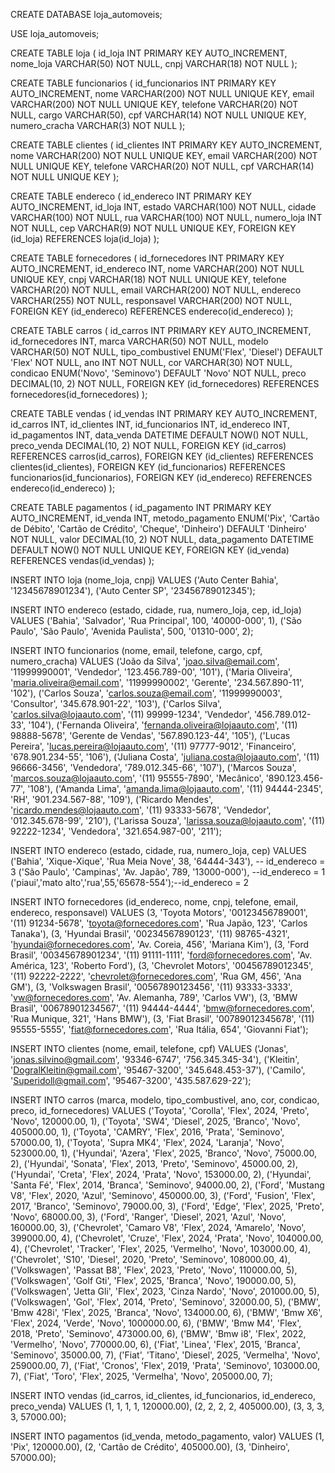 CREATE DATABASE loja_automoveis;

USE loja_automoveis;

CREATE TABLE loja (
id_loja INT PRIMARY KEY AUTO_INCREMENT,
nome_loja VARCHAR(50) NOT NULL,
cnpj VARCHAR(18) NOT NULL
);

CREATE TABLE funcionarios (
  id_funcionarios INT PRIMARY KEY AUTO_INCREMENT,
  nome VARCHAR(200) NOT NULL UNIQUE KEY,
  email VARCHAR(200) NOT NULL UNIQUE KEY,
  telefone VARCHAR(20) NOT NULL,
  cargo VARCHAR(50),
  cpf VARCHAR(14) NOT NULL UNIQUE KEY,
  numero_cracha VARCHAR(3) NOT NULL
);

CREATE TABLE clientes (
id_clientes INT PRIMARY KEY AUTO_INCREMENT,
nome VARCHAR(200) NOT NULL UNIQUE KEY,
email VARCHAR(200) NOT NULL UNIQUE KEY,
telefone VARCHAR(20) NOT NULL,
cpf VARCHAR(14) NOT NULL UNIQUE KEY
);

CREATE TABLE endereco (
id_endereco INT PRIMARY KEY AUTO_INCREMENT,
id_loja INT,
estado VARCHAR(100)  NOT NULL,
cidade VARCHAR(100)  NOT NULL,
rua VARCHAR(100)  NOT NULL,
numero_loja INT  NOT NULL,
cep VARCHAR(9) NOT NULL UNIQUE KEY,
FOREIGN KEY (id_loja) REFERENCES loja(id_loja)
);

CREATE TABLE fornecedores (
id_fornecedores INT PRIMARY KEY AUTO_INCREMENT,
id_endereco INT,
nome VARCHAR(200) NOT NULL UNIQUE KEY,
cnpj VARCHAR(18) NOT NULL UNIQUE KEY,
telefone VARCHAR(20) NOT NULL,
email VARCHAR(200) NOT NULL,
endereco VARCHAR(255)  NOT NULL,
responsavel VARCHAR(200)  NOT NULL,
FOREIGN KEY (id_endereco) REFERENCES endereco(id_endereco)
);

CREATE TABLE carros (
id_carros INT PRIMARY KEY AUTO_INCREMENT,
id_fornecedores INT,
marca VARCHAR(50)  NOT NULL,
modelo VARCHAR(50)  NOT NULL,
tipo_combustivel ENUM('Flex', 'Diesel') DEFAULT 'Flex' NOT NULL,
ano INT  NOT NULL,
cor VARCHAR(30)  NOT NULL,
condicao ENUM('Novo', 'Seminovo') DEFAULT 'Novo' NOT NULL,
preco DECIMAL(10, 2)  NOT NULL,
FOREIGN KEY (id_fornecedores) REFERENCES fornecedores(id_fornecedores)
);

CREATE TABLE vendas (
id_vendas INT PRIMARY KEY AUTO_INCREMENT,
id_carros INT,
id_clientes INT,
id_funcionarios INT,
id_endereco INT,
id_pagamentos INT,
data_venda DATETIME DEFAULT NOW() NOT NULL,
preco_venda DECIMAL(10, 2)  NOT NULL,
FOREIGN KEY (id_carros) REFERENCES carros(id_carros),
FOREIGN KEY (id_clientes) REFERENCES clientes(id_clientes),
FOREIGN KEY (id_funcionarios) REFERENCES funcionarios(id_funcionarios),
FOREIGN KEY (id_endereco) REFERENCES endereco(id_endereco)
);

CREATE TABLE pagamentos (
id_pagamento INT PRIMARY KEY AUTO_INCREMENT,
id_venda INT,
metodo_pagamento ENUM('Pix', 'Cartão de Débito', 'Cartão de Crédito', 'Cheque', 'Dinheiro') DEFAULT 'Dinheiro' NOT NULL,
valor DECIMAL(10, 2) NOT NULL,
data_pagamento DATETIME DEFAULT NOW() NOT NULL UNIQUE KEY,
FOREIGN KEY (id_venda) REFERENCES vendas(id_vendas)
);

INSERT INTO loja (nome_loja, cnpj) VALUES
('Auto Center Bahia', '12345678901234'),
('Auto Center SP', '23456789012345');

INSERT INTO endereco (estado, cidade, rua, numero_loja, cep, id_loja) VALUES
('Bahia', 'Salvador', 'Rua Principal', 100, '40000-000', 1),
('São Paulo', 'São Paulo', 'Avenida Paulista', 500, '01310-000', 2);

INSERT INTO funcionarios (nome, email, telefone, cargo, cpf, numero_cracha) VALUES
('João da Silva', 'joao.silva@email.com', '11999990001', 'Vendedor', '123.456.789-00', '101'),
('Maria Oliveira', 'maria.oliveira@email.com', '11999990002', 'Gerente', '234.567.890-11', '102'),
('Carlos Souza', 'carlos.souza@email.com', '11999990003', 'Consultor', '345.678.901-22', '103'),
('Carlos Silva', 'carlos.silva@lojaauto.com', '(11) 99999-1234', 'Vendedor', '456.789.012-33', '104'),
('Fernanda Oliveira', 'fernanda.oliveira@lojaauto.com', '(11) 98888-5678', 'Gerente de Vendas', '567.890.123-44', '105'),
('Lucas Pereira', 'lucas.pereira@lojaauto.com', '(11) 97777-9012', 'Financeiro', '678.901.234-55', '106'),
('Juliana Costa', 'juliana.costa@lojaauto.com', '(11) 96666-3456', 'Vendedora', '789.012.345-66', '107'),
('Marcos Souza', 'marcos.souza@lojaauto.com', '(11) 95555-7890', 'Mecânico', '890.123.456-77', '108'),
('Amanda Lima', 'amanda.lima@lojaauto.com', '(11) 94444-2345', 'RH', '901.234.567-88', '109'),
('Ricardo Mendes', 'ricardo.mendes@lojaauto.com', '(11) 93333-5678', 'Vendedor', '012.345.678-99', '210'),
('Larissa Souza', 'larissa.souza@lojaauto.com', '(11) 92222-1234', 'Vendedora', '321.654.987-00', '211');

INSERT INTO endereco (estado, cidade, rua, numero_loja, cep) VALUES
('Bahia', 'Xique-Xique', 'Rua Meia Nove', 38, '64444-343'), -- id_endereco = 3 
('São Paulo', 'Campinas', 'Av. Japão', 789, '13000-000'), --id_endereco = 1 
('piaui','mato alto','rua',55,'65678-554');--id_endereco = 2

INSERT INTO fornecedores (id_endereco, nome, cnpj, telefone, email, endereco, responsavel) VALUES
(3, 'Toyota Motors', '00123456789001', '(11) 91234-5678', 'toyota@fornecedores.com', 'Rua Japão, 123', 'Carlos Tanaka'),
(3, 'Hyundai Brasil', '00234567890123', '(11) 98765-4321', 'hyundai@fornecedores.com', 'Av. Coreia, 456', 'Mariana Kim'),
(3, 'Ford Brasil', '00345678901234', '(11) 91111-1111', 'ford@fornecedores.com', 'Av. América, 123', 'Roberto Ford'),
(3, 'Chevrolet Motors', '00456789012345', '(11) 92222-2222', 'chevrolet@fornecedores.com', 'Rua GM, 456', 'Ana GM'),
(3, 'Volkswagen Brasil', '00567890123456', '(11) 93333-3333', 'vw@fornecedores.com', 'Av. Alemanha, 789', 'Carlos VW'),
(3, 'BMW Brasil', '00678901234567', '(11) 94444-4444', 'bmw@fornecedores.com', 'Rua Munique, 321', 'Hans BMW'),
(3, 'Fiat Brasil', '00789012345678', '(11) 95555-5555', 'fiat@fornecedores.com', 'Rua Itália, 654', 'Giovanni Fiat');

INSERT INTO clientes (nome, email, telefone, cpf) VALUES
('Jonas', 'jonas.silvino@gmail.com', '93346-6747', '756.345.345-34'),
('Kleitin', 'DogralKleitin@gmail.com', '95467-3200', '345.648.453-37'),
('Camilo', 'Superidoll@gmail.com', '95467-3200', '435.587.629-22');

INSERT INTO carros (marca, modelo, tipo_combustivel, ano, cor, condicao, preco, id_fornecedores) VALUES
('Toyota', 'Corolla', 'Flex', 2024, 'Preto', 'Novo', 120000.00, 1),
('Toyota', 'SW4', 'Diesel', 2025, 'Branco', 'Novo', 405000.00, 1),
('Toyota', 'CAMRY', 'Flex', 2016, 'Prata', 'Seminovo', 57000.00, 1),
('Toyota', 'Supra MK4', 'Flex', 2024, 'Laranja', 'Novo', 523000.00, 1),
('Hyundai', 'Azera', 'Flex', 2025, 'Branco', 'Novo', 75000.00, 2),
('Hyundai', 'Sonata', 'Flex', 2013, 'Preto', 'Seminovo', 45000.00, 2),
('Hyundai', 'Creta', 'Flex', 2024, 'Prata', 'Novo', 153000.00, 2),
('Hyundai', 'Santa Fé', 'Flex', 2014, 'Branca', 'Seminovo', 94000.00, 2),
('Ford', 'Mustang V8', 'Flex', 2020, 'Azul', 'Seminovo', 450000.00, 3),
('Ford', 'Fusion', 'Flex', 2017, 'Branco', 'Seminovo', 79000.00, 3),
('Ford', 'Edge', 'Flex', 2025, 'Preto', 'Novo', 68000.00, 3),
('Ford', 'Ranger', 'Diesel', 2021, 'Azul', 'Novo', 160000.00, 3),
('Chevrolet', 'Camaro V8', 'Flex', 2024, 'Amarelo', 'Novo', 399000.00, 4),
('Chevrolet', 'Cruze', 'Flex', 2024, 'Prata', 'Novo', 104000.00, 4),
('Chevrolet', 'Tracker', 'Flex', 2025, 'Vermelho', 'Novo', 103000.00, 4),
('Chevrolet', 'S10', 'Diesel', 2020, 'Preto', 'Seminovo', 108000.00, 4),
('Volkswagen', 'Passat B8', 'Flex', 2023, 'Preto', 'Novo', 110000.00, 5),
('Volkswagen', 'Golf Gti', 'Flex', 2025, 'Branca', 'Novo', 190000.00, 5),
('Volkswagen', 'Jetta Gli', 'Flex', 2023, 'Cinza Nardo', 'Novo', 201000.00, 5),
('Volkswagen', 'Gol', 'Flex', 2014, 'Preto', 'Seminovo', 32000.00, 5),
('BMW', 'Bmw 428i', 'Flex', 2025, 'Branca', 'Novo', 134000.00, 6),
('BMW', 'Bmw X6', 'Flex', 2024, 'Verde', 'Novo', 1000000.00, 6),
('BMW', 'Bmw M4', 'Flex', 2018, 'Preto', 'Seminovo', 473000.00, 6),
('BMW', 'Bmw i8', 'Flex', 2022, 'Vermelho', 'Novo', 770000.00, 6),
('Fiat', 'Linea', 'Flex', 2015, 'Branca', 'Seminovo', 35000.00, 7),
('Fiat', 'Titano', 'Diesel', 2025, 'Vermelha', 'Novo', 259000.00, 7),
('Fiat', 'Cronos', 'Flex', 2019, 'Prata', 'Seminovo', 103000.00, 7),
('Fiat', 'Toro', 'Flex', 2025, 'Vermelha', 'Novo', 205000.00, 7);

INSERT INTO vendas (id_carros, id_clientes, id_funcionarios, id_endereco, preco_venda) VALUES
(1, 1, 1, 1, 120000.00),
(2, 2, 2, 2, 405000.00),
(3, 3, 3, 3, 57000.00);

INSERT INTO pagamentos (id_venda, metodo_pagamento, valor) VALUES
(1, 'Pix', 120000.00),
(2, 'Cartão de Crédito', 405000.00),
(3, 'Dinheiro', 57000.00);
